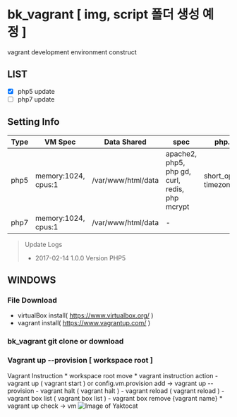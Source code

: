 # bk_vagrant [ img, script 폴더 생성 예정 ]
vagrant development environment construct


## LIST
- [X] php5 update
- [ ] php7 update

## Setting Info
Type | VM Spec | Data Shared | spec | php.ini setting
------------ | ------------- | ------------- | ------------- | -------------
php5 | memory:1024, cpus:1 | /var/www/html/data | apache2, php5, php gd, curl, redis, php mcrypt | short_open_tag=on, timezone=Asia/Seoul
php7 | memory:1024, cpus:1 | /var/www/html/data | - | 



> Update Logs
> - 2017-02-14 1.0.0 Version PHP5


## WINDOWS

### File Download
   * virtualBox install( https://www.virtualbox.org/ )
   * vagrant install( https://www.vagrantup.com/ )
   
### bk_vagrant git clone or download
   
### Vagrant up --provision [ workspace root ]

Vagrant Instruction
    * workspace root move
    * vagrant instruction action
        - vagrant up ( vagrant start ) or config.vm.provision add -> vagrant up --provision
        - vagrant halt ( vagrant halt )
        - vagrant reload ( vagrant reload )
        - vagrant box list ( vagrant box list )
        - vagrant box remove {vagrant name}
    * vagrant up check -> vm
       ![Image of Yaktocat](http://bkjeon1614.vps.phps.kr/bkjeon/uploads/cache/post/2017/02/thumb-994f09ae65ffed35f3690f4c33b080d0_600x0.png)
